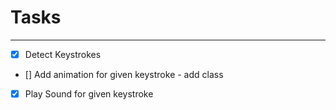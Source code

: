 # Tasks

---

- [X] Detect Keystrokes
- [] Add animation for given keystroke - add class
- [X] Play Sound for given keystroke
